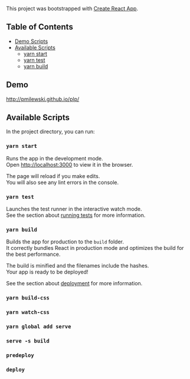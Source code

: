 This project was bootstrapped with [Create React App](https://github.com/facebookincubator/create-react-app).

## Table of Contents

- [Demo Scripts](#demo)
- [Available Scripts](#available-scripts)
  - [yarn start](#yarn-start)
  - [yarn test](#yarn-test)
  - [yarn build](#yarn-build)

## Demo

http://pmilewski.github.io/plp/

## Available Scripts

In the project directory, you can run:

### `yarn start`

Runs the app in the development mode.<br>
Open [http://localhost:3000](http://localhost:3000) to view it in the browser.

The page will reload if you make edits.<br>
You will also see any lint errors in the console.

### `yarn test`

Launches the test runner in the interactive watch mode.<br>
See the section about [running tests](#running-tests) for more information.

### `yarn build`

Builds the app for production to the `build` folder.<br>
It correctly bundles React in production mode and optimizes the build for the best performance.

The build is minified and the filenames include the hashes.<br>
Your app is ready to be deployed!

See the section about [deployment](#deployment) for more information.

### `yarn build-css`
### `yarn watch-css`
### `yarn global add serve`
### `serve -s build`
### `predeploy`
### `deploy`
